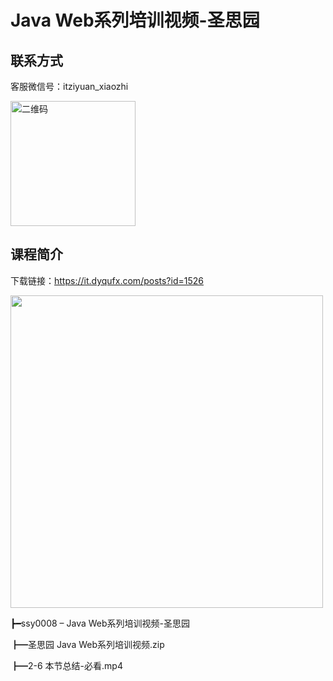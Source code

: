 # Java Web系列培训视频-圣思园

## 联系方式

客服微信号：itziyuan_xiaozhi

<img src="https://ziyuanyun.oss-cn-guangzhou.aliyuncs.com/common/20240614073449/666b82192834a.jpg" width="200" height="200" alt="二维码">

## 课程简介

下载链接：https://it.dyqufx.com/posts?id=1526

<img src="https://ziyuanyun.oss-cn-guangzhou.aliyuncs.com/yun/20240515224323/6644ca0b3d649.jpg" width="500" alt="">

  ┣━ssy0008 &#8211; Java Web系列培训视频-圣思园

 ┣━圣思园 Java Web系列培训视频.zip

 ┣━2-6 本节总结-必看.mp4

  